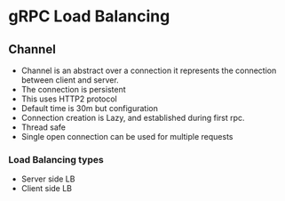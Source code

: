 # gRPC Load Balancing

## Channel
* Channel is an abstract over a connection it represents the connection between client and server.
* The connection is persistent
* This uses HTTP2 protocol
* Default time is 30m but configuration
* Connection creation is Lazy, and established during first rpc.
* Thread safe
* Single open connection can be used for multiple requests

### Load Balancing types
* Server side LB
* Client side LB
